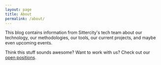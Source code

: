 ```yaml
---
layout: page
title: About
permalink: /about/
---
```


This blog contains information from Sittercity's tech team about our technology, our methodologies, our tools, our current projects, and maybe even upcoming events.

Think this stuff sounds awesome? Want to work with us? Check out our [open positions](https://www.sittercity.com/about-us/jobs).
